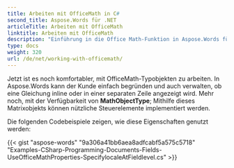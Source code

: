 ```yaml
---
title: Arbeiten mit OfficeMath in C#
second_title: Aspose.Words für .NET
articleTitle: Arbeiten mit OfficeMath
linktitle: Arbeiten mit OfficeMath
description: "Einführung in die Office Math-Funktion in Aspose.Words für .NET."
type: docs
weight: 320
url: /de/net/working-with-officemath/
---
```


Jetzt ist es noch komfortabler, mit OfficeMath-Typobjekten zu arbeiten. In Aspose.Words kann der Kunde einfach begründen und auch verwalten, ob eine Gleichung inline oder in einer separaten Zeile angezeigt wird. Mehr noch, mit der Verfügbarkeit von **MathObjectType**; Mithilfe dieses Matrixobjekts können nützliche Steuerelemente implementiert werden.

Die folgenden Codebeispiele zeigen, wie diese Eigenschaften genutzt werden:

{{< gist "aspose-words" "9a306a41bb6aea8adfcabf5a575c5718" "Examples-CSharp-Programming-Documents-Fields-UseOfficeMathProperties-SpecifylocaleAtFieldlevel.cs" >}}
